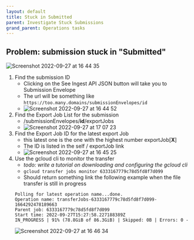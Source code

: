 ```yaml
---
layout: default
title: Stuck in Submitted
parent: Investigate Stuck Submissions
grand_parent: Operations tasks
---
```


## Problem: submission stuck in "Submitted"
![Screenshot 2022-09-27 at 16 44 35](https://user-images.githubusercontent.com/13031259/192577769-b5aef581-c479-4752-9f79-435ae2f1140b.png)

1. Find the submission ID
    - Clicking on the See Ingest API JSON button will take you to Submission Envelope
    - The url will be something like `https://too.many.domains/submissionEnvelopes/id`
    - ![Screenshot 2022-09-27 at 16 44 52](https://user-images.githubusercontent.com/13031259/192577851-283d9434-e5d3-4e27-9d18-6bacb6719a7c.png)
1. Find the Export Job List for the submission
    - /submissionEnvelopes/**id**/exportJobs
    - ![Screenshot 2022-09-27 at 17 07 23](https://user-images.githubusercontent.com/13031259/192578326-9d889a07-3268-46c2-8a31-54a12a9ff4cc.png)
1. Find the Export Job ID for the latest export Job
    - this latest one is the one with the highest number exportJob[**X**]
    - The ID is listed in the self / exportJob link
    - ![Screenshot 2022-09-27 at 16 45 25](https://user-images.githubusercontent.com/13031259/192577903-7193369b-8dc3-4a8a-9c19-33169cbb5455.png)
1. Use the gcloud cli to monitor the transfer
    - *todo: write a tutorial on downloading and configuring the gcloud cli*
    - `gcloud transfer jobs monitor 6333167779c78d5fd8f7d099`
    - Should return something link the following example when the file transfer is still in progress
    ```
    Polling for latest operation name...done.                                                                                                                                                              
    Operation name: transferJobs-6333167779c78d5fd8f7d099-1664292478189663
    Parent job: 6333167779c78d5fd8f7d099
    Start time: 2022-09-27T15:27:58.227188389Z
    IN_PROGRESS | 91% (78.8GiB of 86.3GiB) | Skipped: 0B | Errors: 0 -
    ```
    ![Screenshot 2022-09-27 at 16 46 34](https://user-images.githubusercontent.com/13031259/192578015-f6cc853c-7c66-438c-be29-6b95068c5833.png)
